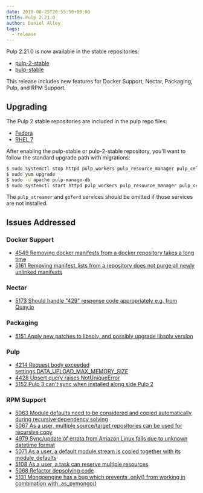 ```yaml
---
date: 2019-08-25T20:55:50+00:00
title: Pulp 2.21.0
author: Daniel Alley
tags:
  - release
---
```

<!-- more -->
Pulp 2.21.0 is now available in the stable repositories:

* [pulp-2-stable](https://repos.fedorapeople.org/pulp/pulp/stable/2/)
* [pulp-stable](https://repos.fedorapeople.org/pulp/pulp/stable/latest/)

This release includes new features for Docker Support, Nectar, Packaging, Pulp, and RPM Support.

## Upgrading

The Pulp 2 stable repositories are included in the pulp repo files:

- [Fedora](https://repos.fedorapeople.org/repos/pulp/pulp/fedora-pulp.repo)
- [RHEL 7](https://repos.fedorapeople.org/repos/pulp/pulp/rhel-pulp.repo)

After enabling the pulp-stable or pulp-2-stable repository, you'll want to
follow the standard upgrade path with migrations:

```sh
$ sudo systemctl stop httpd pulp_workers pulp_resource_manager pulp_celerybeat pulp_streamer goferd
$ sudo yum upgrade
$ sudo -u apache pulp-manage-db
$ sudo systemctl start httpd pulp_workers pulp_resource_manager pulp_celerybeat pulp_streamer goferd
```

The `pulp_streamer` and `goferd` services should be omitted if those services are not installed.


## Issues Addressed

### Docker Support
- [4549 Removing docker manifests from a docker repository takes a long time](https://pulp.plan.io/issues/4549)
- [5161 Removing manifest_lists from a repository does not purge all newly unlinked manifests](https://pulp.plan.io/issues/5161)

### Nectar
- [5173 Should handle "429" response code appropriately e.g. from Quay.io](https://pulp.plan.io/issues/5173)

### Packaging
- [5151 Apply new patches to libsolv, and possibly upgrade libsolv version](https://pulp.plan.io/issues/5151)

### Pulp
- [4214 Request body exceeded settings.DATA_UPLOAD_MAX_MEMORY_SIZE](https://pulp.plan.io/issues/4214)
- [4428 Upsert query raises NotUniqueError](https://pulp.plan.io/issues/4428)
- [5152 Pulp 3 can't sync when installed along side Pulp 2](https://pulp.plan.io/issues/5152)

### RPM Support
- [5063 Module defaults need to be considered and copied automatically during recursive dependency solving](https://pulp.plan.io/issues/5063)
- [5067 As a user, multiple source/target repositories can be used for recursive copy](https://pulp.plan.io/issues/5067)
- [4979 Sync/update of errata from Amazon Linux fails due to unknown datetime format](https://pulp.plan.io/issues/4979)
- [5071 As a user, a default module stream is copied together with its module_defaults](https://pulp.plan.io/issues/5071)
- [5108 As a user, a task can reserve multiple resources](https://pulp.plan.io/issues/5108)
- [5068 Refactor depsolving code](https://pulp.plan.io/issues/5068)
- [5131 Mongoengine has a bug which prevents .only() from working in combination with .as_pymongo()](https://pulp.plan.io/issues/5131)
